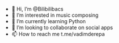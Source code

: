 - 👋 Hi, I’m @Bilibilibacs
- 👀 I’m interested in music composing
- 🌱 I’m currently learning Python
- 💞️ I’m looking to collaborate on social apps
- 📫 How to reach me t.me/vadimderepa

<!---
Bilibilibacs/Bilibilibacs is a ✨ special ✨ repository because its `README.md` (this file) appears on your GitHub profile.
You can click the Preview link to take a look at your changes.
--->

